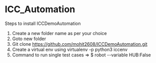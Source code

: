 # ICC_Automation

Steps to install ICCDemoAutomation

1. Create a new folder name as per your choice
2. Goto new folder
3. Git clone https://github.com/mohit2608/ICCDemoAutomation.git
4. Create a virtual env using virtualenv -p python3 iccenv
5. Command to run single test cases => $ robot --variable HUB:False <test>
